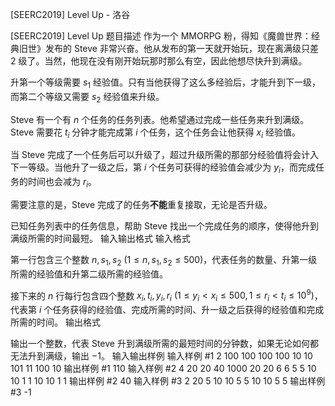



[SEERC2019] Level Up - 洛谷














[SEERC2019] Level Up
题目描述
作为一个 MMORPG 粉，得知《魔兽世界：经典旧世》发布的 Steve 非常兴奋。他从发布的第一天就开始玩，现在离满级只差 $2$ 级了。当然，他现在没有刚开始玩那时那么有空，因此他想尽快升到满级。

升第一个等级需要 $s_1$ 经验值。只有当他获得了这么多经验后，才能升到下一级，而第二个等级又需要 $s_2$ 经验值来升级。

Steve 有一个有 $n$ 个任务的任务列表。他希望通过完成一些任务来升到满级。Steve 需要花 $t_i$ 分钟才能完成第 $i$ 个任务，这个任务会让他获得 $x_i$ 经验值。

当 Steve 完成了一个任务后可以升级了，超过升级所需的那部分经验值将会计入下一等级。当他升了一级之后，第 $i$ 个任务可获得的经验值会减少为 $y_i$，而完成任务的时间也会减为 $r_i$。

需要注意的是，Steve 完成了的任务**不能**重复接取，无论是否升级。

已知任务列表中的任务信息，帮助 Steve 找出一个完成任务的顺序，使得他升到满级所需的时间最短。
输入输出格式
输入格式

第一行包含三个整数 $n, s_1, s_2 \ (1 \leq n, s_1, s_2 \leq 500)$，代表任务的数量、升第一级所需的经验值和升第二级所需的经验值。 

接下来的 $n$ 行每行包含四个整数 $x_i, t_i, y_i, r_i \ (1 \leq y_i < x_i \leq 500, 1 \leq r_i < t_i \leq 10^9)$，代表第 $i$ 个任务获得的经验值、完成所需的时间、升一级之后获得的经验值和完成所需的时间。
输出格式

输出一个整数，代表 Steve 升到满级所需的最短时间的分钟数，如果无论如何都无法升到满级，输出 $-1$。
输入输出样例
输入样例 #1
2 100 100
100 100 10 10
101 11 100 10
输出样例 #1
110
输入样例 #2
4 20 20
40 1000 20 20
6 6 5 5
10 10 1 1
10 10 1 1
输出样例 #2
40
输入样例 #3
2 20 5
10 10 5 5
10 10 5 5
输出样例 #3
-1






